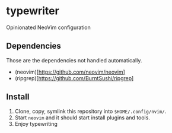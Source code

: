 # typewriter

Opinionated NeoVim configuration

## Dependencies

Those are the dependencies not handled automatically.

- (neovim)[https://github.com/neovim/neovim]
- (ripgrep)[https://github.com/BurntSushi/ripgrep]

## Install

1. Clone, copy, symlink this repository into `$HOME/.config/nvim/`.
2. Start `neovim` and it should start install plugins and tools.
3. Enjoy typewriting
